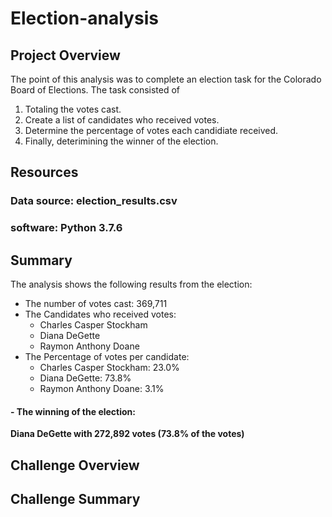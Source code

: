 # Election-analysis

## Project Overview

The point of this analysis was to complete an election task for the Colorado Board of Elections. The task consisted of 
 1. Totaling the votes cast.
 2. Create a list of candidates who received votes.
 3. Determine the percentage of votes each candidiate received.
 4. Finally, deterimining the winner of the election.

## Resources
### Data source: election_results.csv
### software: Python 3.7.6

## Summary
The analysis shows the following results from the election:
 - The number of votes cast: 369,711
 - The Candidates who received votes:
    - Charles Casper Stockham
    - Diana DeGette
    - Raymon Anthony Doane
 - The Percentage of votes per candidate:
    - Charles Casper Stockham: 23.0%
    - Diana DeGette: 73.8%
    - Raymon Anthony Doane: 3.1%
#### - The winning of the election:
   **Diana DeGette with 272,892 votes (73.8% of the votes)**

## Challenge Overview
## Challenge Summary
